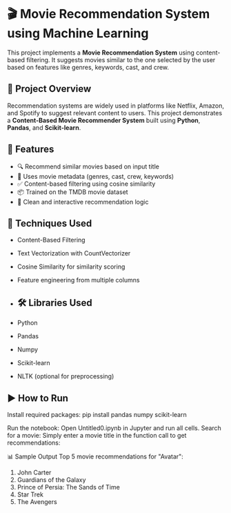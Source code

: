 # 🎬 Movie Recommendation System using Machine Learning

This project implements a **Movie Recommendation System** using content-based filtering. It suggests movies similar to the one selected by the user based on features like genres, keywords, cast, and crew.

## 📌 Project Overview

Recommendation systems are widely used in platforms like Netflix, Amazon, and Spotify to suggest relevant content to users. This project demonstrates a **Content-Based Movie Recommender System** built using **Python**, **Pandas**, and **Scikit-learn**.

## 🚀 Features

- 🔍 Recommend similar movies based on input title
- 🧠 Uses movie metadata (genres, cast, crew, keywords)
- ✅ Content-based filtering using cosine similarity
- 📦 Trained on the TMDB movie dataset
- 🎯 Clean and interactive recommendation logic

## 🧠 Techniques Used

- Content-Based Filtering
- Text Vectorization with CountVectorizer
- Cosine Similarity for similarity scoring
- Feature engineering from multiple columns

- ## 🛠️ Libraries Used

- Python
- Pandas
- Numpy
- Scikit-learn
- NLTK (optional for preprocessing)

## ▶️ How to Run

Install required packages:
pip install pandas numpy scikit-learn

Run the notebook: Open Untitled0.ipynb in Jupyter and run all cells.
Search for a movie: Simply enter a movie title in the function call to get recommendations:

📊 Sample Output
Top 5 movie recommendations for "Avatar":
1. John Carter
2. Guardians of the Galaxy
3. Prince of Persia: The Sands of Time
4. Star Trek
5. The Avengers
